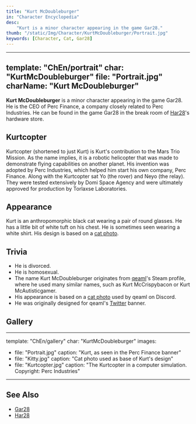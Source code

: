 ```yaml
---
title: "Kurt McDoubleburger"
in: "Character Encyclopedia"
desc:
    "Kurt is a minor character appearing in the game Gar28."
thumb: "/static/Img/Character/KurtMcDoubleburger/Portrait.jpg"
keywords: [Character, Cat, Gar28]
---
```


---
template: "ChEn/portrait"
char: "KurtMcDoubleburger"
file: "Portrait.jpg"
charName: "Kurt McDoubleburger"
---

**Kurt McDouble&shy;burger** is a minor character appearing in the game Gar28. He is
the CEO of Perc Finance, a company closely related to Perc Industries. He can be
found in the game Gar28 in the break room of [Har28]'s hardware store.

## Kurtcopter

Kurtcopter (shortened to just Kurt) is Kurt's contribution to the Mars Trio Mission.
As the name implies, it is a robotic helicopter that was made to demonstrate flying
capabilities on another planet. His invention was adopted by Perc Industries, which
helped him start his own company, Perc Finance. Along with the Kurtcopter sat Yo
(the rover) and Neyo (the relay). They were tested extensively by Domi Space Agency
and were ultimately approved for production by Torlaxse Laboratories.

## Appearance

Kurt is an anthropomorphic black cat wearing a pair of round glasses. He has a little bit of
white tuft on his chest. He is sometimes seen wearing a white shirt. His design
is based on a [cat photo].

## Trivia

* He is divorced.
* He is homosexual.
* The name Kurt McDoubleburger originates from [qeaml]'s Steam profile, where he
  used many similar names, such as Kurt McCrispybacon or Kurt McAutisticgamer.
* His appearance is based on a [cat photo] used by qeaml on Discord.
* He was originally designed for qeaml's [Twitter] banner.

## Gallery

---
template: "ChEn/gallery"
char: "KurtMcDoubleburger"
images:
  - file: "Portrait.jpg"
    caption: "Kurt, as seen in the Perc Finance banner"
  - file: "Kitty.jpg"
    caption: "Cat photo used as base of Kurt's design"
  - file: "Kurtcopter.jpg"
    caption: "The Kurtcopter in a computer simulation. Copyright: Perc Industries"
---

## See Also

* [Gar28]
* [Har28]

[qeaml]: /
[cat photo]: /static/Img/Character/KurtMcDoubleburger/Kitty.jpg
[Twitter]: https://twitter.com/qeamlbackup
[Gar28]: /characters/Gar28
[Har28]: /characters/Har28
